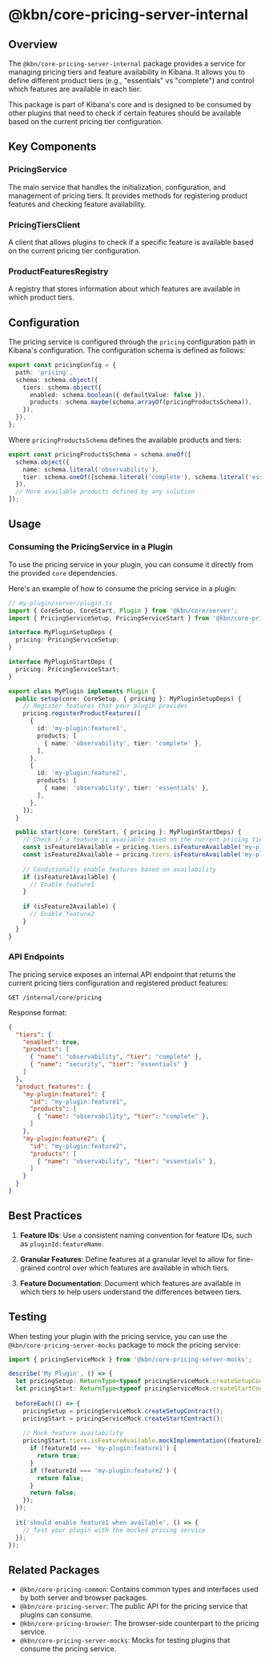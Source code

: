 # @kbn/core-pricing-server-internal

## Overview

The `@kbn/core-pricing-server-internal` package provides a service for managing pricing tiers and feature availability in Kibana. It allows you to define different product tiers (e.g., "essentials" vs "complete") and control which features are available in each tier.

This package is part of Kibana's core and is designed to be consumed by other plugins that need to check if certain features should be available based on the current pricing tier configuration.

## Key Components

### PricingService

The main service that handles the initialization, configuration, and management of pricing tiers. It provides methods for registering product features and checking feature availability.

### PricingTiersClient

A client that allows plugins to check if a specific feature is available based on the current pricing tier configuration.

### ProductFeaturesRegistry

A registry that stores information about which features are available in which product tiers.

## Configuration

The pricing service is configured through the `pricing` configuration path in Kibana's configuration. The configuration schema is defined as follows:

```typescript
export const pricingConfig = {
  path: 'pricing',
  schema: schema.object({
    tiers: schema.object({
      enabled: schema.boolean({ defaultValue: false }),
      products: schema.maybe(schema.arrayOf(pricingProductsSchema)),
    }),
  }),
};
```

Where `pricingProductsSchema` defines the available products and tiers:

```typescript
export const pricingProductsSchema = schema.oneOf([
  schema.object({
    name: schema.literal('observability'),
    tier: schema.oneOf([schema.literal('complete'), schema.literal('essentials')]),
  }),
  // More available products defined by any solution
]);
```

## Usage

### Consuming the PricingService in a Plugin

To use the pricing service in your plugin, you can consume it directly from the provided `core` dependencies.

Here's an example of how to consume the pricing service in a plugin:

```typescript
// my-plugin/server/plugin.ts
import { CoreSetup, CoreStart, Plugin } from '@kbn/core/server';
import { PricingServiceSetup, PricingServiceStart } from '@kbn/core-pricing-server';

interface MyPluginSetupDeps {
  pricing: PricingServiceSetup;
}

interface MyPluginStartDeps {
  pricing: PricingServiceStart;
}

export class MyPlugin implements Plugin {
  public setup(core: CoreSetup, { pricing }: MyPluginSetupDeps) {
    // Register features that your plugin provides
    pricing.registerProductFeatures([
      {
        id: 'my-plugin:feature1',
        products: [
          { name: 'observability', tier: 'complete' },
        ],
      },
      {
        id: 'my-plugin:feature2',
        products: [
          { name: 'observability', tier: 'essentials' },
        ],
      },
    ]);
  }

  public start(core: CoreStart, { pricing }: MyPluginStartDeps) {
    // Check if a feature is available based on the current pricing tier
    const isFeature1Available = pricing.tiers.isFeatureAvailable('my-plugin:feature1');
    const isFeature2Available = pricing.tiers.isFeatureAvailable('my-plugin:feature2');
    
    // Conditionally enable features based on availability
    if (isFeature1Available) {
      // Enable feature1
    }
    
    if (isFeature2Available) {
      // Enable feature2
    }
  }
}
```

### API Endpoints

The pricing service exposes an internal API endpoint that returns the current pricing tiers configuration and registered product features:

```
GET /internal/core/pricing
```

Response format:

```json
{
  "tiers": {
    "enabled": true,
    "products": [
      { "name": "observability", "tier": "complete" },
      { "name": "security", "tier": "essentials" }
    ]
  },
  "product_features": {
    "my-plugin:feature1": {
      "id": "my-plugin:feature1",
      "products": [
        { "name": "observability", "tier": "complete" },
      ]
    },
    "my-plugin:feature2": {
      "id": "my-plugin:feature2",
      "products": [
        { "name": "observability", "tier": "essentials" },
      ]
    }
  }
}
```

## Best Practices

1. **Feature IDs**: Use a consistent naming convention for feature IDs, such as `pluginId:featureName`.

2. **Granular Features**: Define features at a granular level to allow for fine-grained control over which features are available in which tiers.

3. **Feature Documentation**: Document which features are available in which tiers to help users understand the differences between tiers.

## Testing

When testing your plugin with the pricing service, you can use the `@kbn/core-pricing-server-mocks` package to mock the pricing service:

```typescript
import { pricingServiceMock } from '@kbn/core-pricing-server-mocks';

describe('My Plugin', () => {
  let pricingSetup: ReturnType<typeof pricingServiceMock.createSetupContract>;
  let pricingStart: ReturnType<typeof pricingServiceMock.createStartContract>;
  
  beforeEach(() => {
    pricingSetup = pricingServiceMock.createSetupContract();
    pricingStart = pricingServiceMock.createStartContract();
    
    // Mock feature availability
    pricingStart.tiers.isFeatureAvailable.mockImplementation((featureId) => {
      if (featureId === 'my-plugin:feature1') {
        return true;
      }
      if (featureId === 'my-plugin:feature2') {
        return false;
      }
      return false;
    });
  });
  
  it('should enable feature1 when available', () => {
    // Test your plugin with the mocked pricing service
  });
});
```

## Related Packages

- `@kbn/core-pricing-common`: Contains common types and interfaces used by both server and browser packages.
- `@kbn/core-pricing-server`: The public API for the pricing service that plugins can consume.
- `@kbn/core-pricing-browser`: The browser-side counterpart to the pricing service.
- `@kbn/core-pricing-server-mocks`: Mocks for testing plugins that consume the pricing service.
